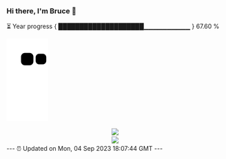 ### Hi there, I'm Bruce 👋
⏳ Year progress { ████████████████████▁▁▁▁▁▁▁▁▁▁ } 67.60 %

![](https://raw.githubusercontent.com/Swiftie13st/Swiftie13st/main/assets/github-contribution-grid-snake.svg)


<div align="center"> <img src="https://metrics.lecoq.io/Swiftie13st?template=classic&config.timezone=Asia%2FShanghai"> </div>

<div align="center"> <img src="https://github-readme-streak-stats.herokuapp.com/?user=Swiftie13st" /> </div>
---
⏰ Updated on Mon, 04 Sep 2023 18:07:44 GMT
---

